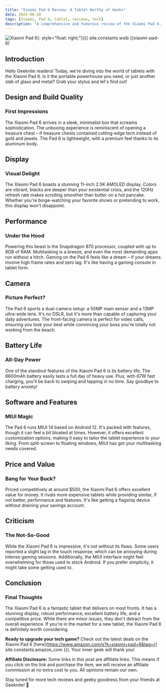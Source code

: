 ```yaml
---
title: "Xiaomi Pad 6 Review: A Tablet Worthy of Geeks"
date: 2025-08-20
tags: [Xiaomi, Pad 6, tablet, reviews, tech]
description: "A comprehensive and humorous review of the Xiaomi Pad 6. Let's see if it's the tablet you've been dreaming of!"
---
```


![Xiaomi Pad 6](https://i.imgur.com/xiaomi-pad-6.jpg){: style="float: right;"}({{ site.constants.wsib }}xiaomi-pad-6)

## Introduction

Hello Geeknite readers! Today, we're diving into the world of tablets with the Xiaomi Pad 6. Is it the portable powerhouse you need, or just another slab of glass and metal? Grab your stylus and let's find out!

## Design and Build Quality

### First Impressions

The Xiaomi Pad 6 arrives in a sleek, minimalist box that screams sophistication. The unboxing experience is reminiscent of opening a treasure chest – if treasure chests contained cutting-edge tech instead of gold and jewels. The Pad 6 is lightweight, with a premium feel thanks to its aluminum body.

## Display

### Visual Delight

The Xiaomi Pad 6 boasts a stunning 11-inch 2.5K AMOLED display. Colors are vibrant, blacks are deeper than your existential crisis, and the 120Hz refresh rate makes scrolling smoother than butter on a hot pancake. Whether you're binge-watching your favorite shows or pretending to work, this display won't disappoint.

## Performance

### Under the Hood

Powering this beast is the Snapdragon 870 processor, coupled with up to 8GB of RAM. Multitasking is a breeze, and even the most demanding apps run without a hitch. Gaming on the Pad 6 feels like a dream – if your dreams involve high frame rates and zero lag. It's like having a gaming console in tablet form.

## Camera

### Picture Perfect?

The Pad 6 sports a dual-camera setup: a 50MP main sensor and a 13MP ultra-wide lens. It's no DSLR, but it's more than capable of capturing your daily adventures. The front-facing camera is perfect for video calls, ensuring you look your best while convincing your boss you're totally not working from the beach.

## Battery Life

### All-Day Power

One of the standout features of the Xiaomi Pad 6 is its battery life. The 8600mAh battery easily lasts a full day of heavy use. Plus, with 67W fast charging, you'll be back to swiping and tapping in no time. Say goodbye to battery anxiety!

## Software and Features

### MIUI Magic

The Pad 6 runs MIUI 14 based on Android 12. It's packed with features, though it can feel a bit bloated at times. However, it offers excellent customization options, making it easy to tailor the tablet experience to your liking. From split-screen to floating windows, MIUI has got your multitasking needs covered.

## Price and Value

### Bang for Your Buck?

Priced competitively at around $500, the Xiaomi Pad 6 offers excellent value for money. It rivals more expensive tablets while providing similar, if not better, performance and features. It's like getting a flagship device without draining your savings account.

## Criticism

### The Not-So-Good

While the Xiaomi Pad 6 is impressive, it's not without its flaws. Some users reported a slight lag in the touch response, which can be annoying during intense gaming sessions. Additionally, the MIUI interface might feel overwhelming for those used to stock Android. If you prefer simplicity, it might take some getting used to.

## Conclusion

### Final Thoughts

The Xiaomi Pad 6 is a fantastic tablet that delivers on most fronts. It has a stunning display, robust performance, excellent battery life, and a competitive price. While there are minor issues, they don't detract from the overall experience. If you're in the market for a new tablet, the Xiaomi Pad 6 is definitely worth considering.

**Ready to upgrade your tech game?** Check out the latest deals on the Xiaomi Pad 6 [here](https://www.amazon.com/s?k=xiaomi+pad+6&tag={{ site.constants.amazon_com }}). Your inner geek will thank you!

**Affiliate Disclosure:** Some links in this post are affiliate links. This means if you click on the link and purchase the item, we will receive an affiliate commission at no extra cost to you. All opinions remain our own.

Stay tuned for more tech reviews and geeky goodness from your friends at Geeknite! 🚀
